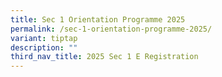 ```yaml
---
title: Sec 1 Orientation Programme 2025
permalink: /sec-1-orientation-programme-2025/
variant: tiptap
description: ""
third_nav_title: 2025 Sec 1 E Registration
---
```

